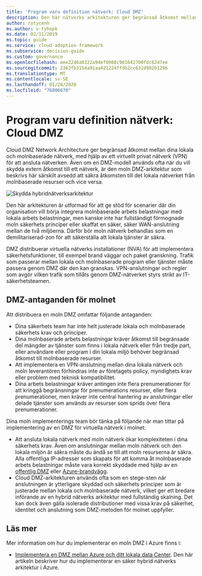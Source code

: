 ```yaml
---
title: 'Program varu definition nätverk: Cloud DMZ'
description: Den här nätverks arkitekturen ger begränsad åtkomst mellan dina lokala och molnbaserade nätverk.
author: rotycenh
ms.author: v-tyhopk
ms.date: 02/11/2019
ms.topic: guide
ms.service: cloud-adoption-framework
ms.subservice: decision-guide
ms.custom: governance
ms.openlocfilehash: eee22d6a0322a94ef0968c901642700fdc6247ee
ms.sourcegitcommit: 2362fb3154a91aa421224ffdb2cc632d982b129b
ms.translationtype: MT
ms.contentlocale: sv-SE
ms.lasthandoff: 01/28/2020
ms.locfileid: "76806670"
---
```

# <a name="software-defined-networking-cloud-dmz"></a>Program varu definition nätverk: Cloud DMZ

Cloud DMZ Network Architecture ger begränsad åtkomst mellan dina lokala och molnbaserade nätverk, med hjälp av ett virtuellt privat nätverk (VPN) för att ansluta nätverken. Även om en DMZ-modell används ofta när du vill skydda extern åtkomst till ett nätverk, är den moln DMZ-arkitektur som beskrivs här särskilt avsedd att säkra åtkomsten till det lokala nätverket från molnbaserade resurser och vice versa.

![Skydda hybridnätverksarkitektur](https://docs.microsoft.com/azure/architecture/reference-architectures/dmz/images/dmz-private.png)

Den här arkitekturen är utformad för att ge stöd för scenarier där din organisation vill börja integrera molnbaserade arbets belastningar med lokala arbets belastningar, men kanske inte har fullständigt förmognade moln säkerhets principer eller skaffat en säker, säker WAN-anslutning mellan de två miljöerna. Därför bör moln nätverk behandlas som en demilitariserad-zon för att säkerställa att lokala tjänster är säkra.

DMZ distribuerar virtuella nätverks installationer (NVA) för att implementera säkerhetsfunktioner, till exempel brand väggar och paket granskning. Trafik som passerar mellan lokala och molnbaserade program eller tjänster måste passera genom DMZ där den kan granskas. VPN-anslutningar och regler som avgör vilken trafik som tillåts genom DMZ-nätverket styrs strikt av IT-säkerhetsteamen.

## <a name="cloud-dmz-assumptions"></a>DMZ-antaganden för molnet

Att distribuera en moln DMZ omfattar följande antaganden:

- Dina säkerhets team har inte helt justerade lokala och molnbaserade säkerhets krav och principer.
- Dina molnbaserade arbets belastningar kräver åtkomst till begränsade del mängder av tjänster som finns i lokala nätverk eller från tredje part, eller användare eller program i din lokala miljö behöver begränsad åtkomst till molnbaserade resurser.
- Att implementera en VPN-anslutning mellan dina lokala nätverk och moln leverantören förhindras inte av företagets policy, myndighets krav eller problem med teknisk kompatibilitet.
- Dina arbets belastningar kräver antingen inte flera prenumerationer för att kringgå begränsningar för prenumerations resurser, eller flera prenumerationer, men kräver inte central hantering av anslutningar eller delade tjänster som används av resurser som sprids över flera prenumerationer.

Dina moln implementerings team bör tänka på följande när man tittar på implementering av en DMZ för virtuella nätverk i molnet:

- Att ansluta lokala nätverk med moln nätverk ökar komplexiteten i dina säkerhets krav. Även om anslutningar mellan moln nätverk och den lokala miljön är säkra måste du ändå se till att moln resurserna är säkra. Alla offentliga IP-adresser som skapats för att komma åt molnbaserade arbets belastningar måste vara korrekt skyddade med hjälp av en [offentlig DMZ](https://docs.microsoft.com/azure/architecture/reference-architectures/dmz/secure-vnet-dmz?toc=https://docs.microsoft.com/azure/cloud-adoption-framework/toc.json&bc=https://docs.microsoft.com/azure/cloud-adoption-framework/_bread/toc.json) eller [Azure-brandvägg](https://docs.microsoft.com/azure/firewall).
- Cloud DMZ-arkitekturen används ofta som en stege-sten när anslutningen är ytterligare skyddad och säkerhets principer som är justerade mellan lokala och molnbaserade nätverk, vilket ger ett bredare införande av en hybrid nätverks arkitektur med fullständig skalning. Det kan dock även gälla isolerade distributioner med vissa krav på säkerhet, identitet och anslutning som DMZ-metoden för molnet uppfyller.

## <a name="learn-more"></a>Läs mer

Mer information om hur du implementerar en moln DMZ i Azure finns i:

- [Implementera en DMZ mellan Azure och ditt lokala data Center](https://docs.microsoft.com/azure/architecture/reference-architectures/dmz/secure-vnet-hybrid). Den här artikeln beskriver hur du implementerar en säker hybrid nätverks arkitektur i Azure.
